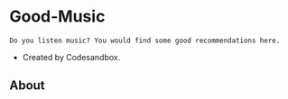 # Good-Music
    Do you listen music? You would find some good recommendations here.
   * Created by Codesandbox.
    
  ## About
  
